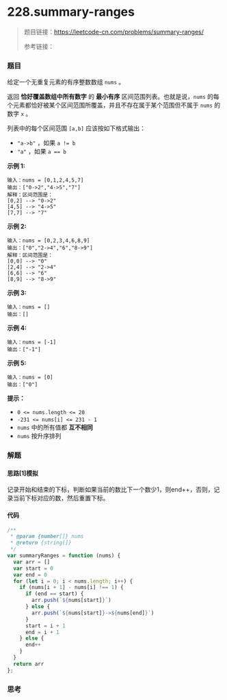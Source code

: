 # 228.summary-ranges

> 题目链接：https://leetcode-cn.com/problems/summary-ranges/
>
> 参考链接：

### 题目

给定一个无重复元素的有序整数数组 `nums` 。

返回 **恰好覆盖数组中所有数字** 的 **最小有序** 区间范围列表。也就是说，`nums` 的每个元素都恰好被某个区间范围所覆盖，并且不存在属于某个范围但不属于 `nums` 的数字 `x` 。

列表中的每个区间范围 `[a,b]` 应该按如下格式输出：

- `"a->b"` ，如果 `a != b`
- `"a"` ，如果 `a == b`

**示例 1:**

```
输入：nums = [0,1,2,4,5,7]
输出：["0->2","4->5","7"]
解释：区间范围是：
[0,2] --> "0->2"
[4,5] --> "4->5"
[7,7] --> "7"
```

**示例 2:**

```
输入：nums = [0,2,3,4,6,8,9]
输出：["0","2->4","6","8->9"]
解释：区间范围是：
[0,0] --> "0"
[2,4] --> "2->4"
[6,6] --> "6"
[8,9] --> "8->9"
```

**示例 3:**

```
输入：nums = []
输出：[]
```

**示例 4:**

```
输入：nums = [-1]
输出：["-1"]
```

**示例 5:**

```
输入：nums = [0]
输出：["0"]
```

**提示：**

- `0 <= nums.length <= 20`
- `-231 <= nums[i] <= 231 - 1`
- `nums` 中的所有值都 **互不相同**
- `nums` 按升序排列



### 解题

#### 思路[1]模拟

记录开始和结束的下标，判断如果当前的数比下一个数少1，则end++，否则，记录当前下标对应的数，然后重置下标。

#### 代码

```javascript
/**
 * @param {number[]} nums
 * @return {string[]}
 */
var summaryRanges = function (nums) {
  var arr = []
  var start = 0
  var end = 0
  for (let i = 0; i < nums.length; i++) {
    if (nums[i + 1] - nums[i] !== 1) {
      if (end == start) {
        arr.push(`${nums[start]}`)
      } else {
        arr.push(`${nums[start]}->${nums[end]}`)
      }
      start = i + 1
      end = i + 1
    } else {
      end++
    }
  }
  return arr
};
```



### 思考

